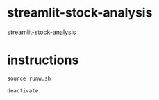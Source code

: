# streamlit-stock-analysis
streamlit-stock-analysis

# instructions

```
source runw.sh

deactivate
```

